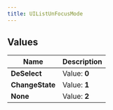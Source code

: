 ```yaml
---
title: UIListUnFocusMode
---
```


## Values

| Name | Description |
| ---- | ----------- |
| **DeSelect** | Value: **0** |
| **ChangeState** | Value: **1** |
| **None** | Value: **2** |


